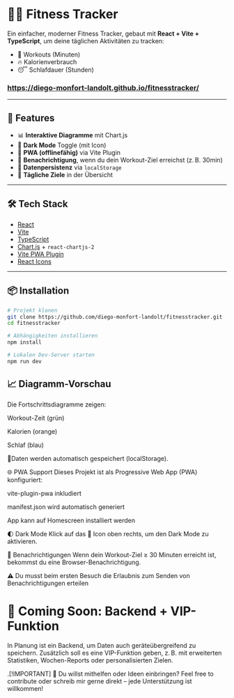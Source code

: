 # 🏋️‍♂️ Fitness Tracker

Ein einfacher, moderner Fitness Tracker, gebaut mit **React + Vite + TypeScript**, um deine täglichen Aktivitäten zu tracken:

- 💪 Workouts (Minuten)
- 🔥 Kalorienverbrauch
- 😴 Schlafdauer (Stunden)

### https://diego-monfort-landolt.github.io/fitnesstracker/

---

## 🚀 Features

- 📊 **Interaktive Diagramme** mit Chart.js
- 🌙 **Dark Mode** Toggle (mit Icon)
- 📲 **PWA (offlinefähig)** via Vite Plugin
- 🔔 **Benachrichtigung**, wenn du dein Workout-Ziel erreichst (z. B. 30min)
- 💾 **Datenpersistenz** via `localStorage`
- 🎯 **Tägliche Ziele** in der Übersicht

---

## 🛠️ Tech Stack

- [React](https://reactjs.org/)
- [Vite](https://vitejs.dev/)
- [TypeScript](https://www.typescriptlang.org/)
- [Chart.js](https://www.chartjs.org/) + `react-chartjs-2`
- [Vite PWA Plugin](https://vite-pwa-org.netlify.app/)
- [React Icons](https://react-icons.github.io/react-icons/)

---

## 📦 Installation

```bash
# Projekt klonen
git clone https://github.com/diego-monfort-landolt/fitnesstracker.git
cd fitnesstracker

# Abhängigkeiten installieren
npm install

# Lokalen Dev-Server starten
npm run dev
```

## 📈 Diagramm-Vorschau
Die Fortschrittsdiagramme zeigen:

Workout-Zeit (grün)

Kalorien (orange)

Schlaf (blau)

📍Daten werden automatisch gespeichert (localStorage).

🌐 PWA Support
Dieses Projekt ist als Progressive Web App (PWA) konfiguriert:

vite-plugin-pwa inkludiert

manifest.json wird automatisch generiert

App kann auf Homescreen installiert werden

🌓 Dark Mode
Klick auf das 🌙 Icon oben rechts, um den Dark Mode zu aktivieren.

🔔 Benachrichtigungen
Wenn dein Workout-Ziel ≥ 30 Minuten erreicht ist, bekommst du eine Browser-Benachrichtigung.

⚠️ Du musst beim ersten Besuch die Erlaubnis zum Senden von Benachrichtigungen erteilen

# 🧩 Coming Soon: Backend + VIP-Funktion
In Planung ist ein Backend, um Daten auch geräteübergreifend zu speichern.
Zusätzlich soll es eine VIP-Funktion geben, z. B. mit erweiterten Statistiken, Wochen-Reports oder personalisierten Zielen.

.[!IMPORTANT] 🙌 Du willst mithelfen oder Ideen einbringen?
Feel free to contribute oder schreib mir gerne direkt – jede Unterstützung ist willkommen!